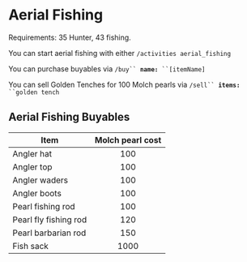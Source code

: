 # Aerial Fishing

Requirements: 35 Hunter, 43 fishing.

You can start aerial fishing with either `/activities aerial_fishing`

You can purchase buyables via `/buy`` `**`name:`**` ``[itemName]`

You can sell Golden Tenches for 100 Molch pearls via `/sell`` `**`items:`**` ``golden tench`

## Aerial Fishing Buyables

| **Item**              | **Molch pearl cost** |
| --------------------- | :------------------: |
| Angler hat            |          100         |
| Angler top            |          100         |
| Angler waders         |          100         |
| Angler boots          |          100         |
| Pearl fishing rod     |          100         |
| Pearl fly fishing rod |          120         |
| Pearl barbarian rod   |          150         |
| Fish sack             |         1000         |
